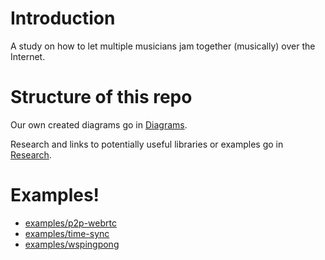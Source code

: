 # Introduction

A study on how to let multiple musicians jam together (musically) over the Internet.

# Structure of this repo

Our own created diagrams go in [Diagrams](docs/diagrams/README.md).

Research and links to potentially useful libraries or examples go in [Research](docs/research/README.md).

# Examples!

- [examples/p2p-webrtc](examples/p2p-webrtc/)
- [examples/time-sync](examples/time-sync/)
- [examples/wspingpong](examples/wspingpong/)

